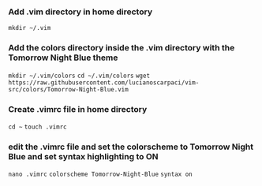 ### Add .vim directory in home directory
```mkdir ~/.vim```
### Add the colors directory inside the .vim directory with the Tomorrow Night Blue theme
```mkdir ~/.vim/colors```
```cd ~/.vim/colors```
```wget https://raw.githubusercontent.com/lucianoscarpaci/vim-src/colors/Tomorrow-Night-Blue.vim```
### Create .vimrc file in home directory
```cd ~```
```touch .vimrc```
### edit the .vimrc file and set the colorscheme to Tomorrow Night Blue and set syntax highlighting to ON
```nano .vimrc```
```colorscheme Tomorrow-Night-Blue```
```syntax on```